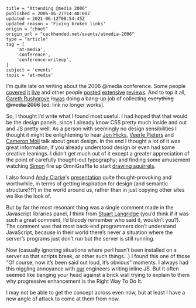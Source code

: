 ```
title = "Attending @media 2006"
published = 2006-06-27T14:48:00Z
updated = 2021-06-12T08:54:45Z
updated_reason = 'Fixing broken links'
origin = "chnet"
origin_url = "cackhanded.net/events/atmedia-2006"
type = "article"
tag = [
    'at-media',
    'conference',
    'conference-writeup',
]
subject = 'events'
topic = 'at-media'
```

I’m quite late on writing about the 2006 @media conference. Some people
[covered][ph] [it][sc] [live][cl] and other people [posted][jk]
[extensive][mp] [reviews][bw]. And to top it all, [Gareth Rushgrove][gr]
<del>is</del><ins>was</ins> doing a bang-up job of collecting <del>everything
@media 2006</del> \[ed: link no longer works\].

So, I thought I’d write what I found most useful. I had hoped that that would
be the design panels, since I already know CSS pretty much inside and out and
JS pretty well. As a person with seemingly no design sensibilities I thought
it might be enlightening to hear [Jon Hicks][jh], [Veerle Pieters][vp] and
[Cameron Moll][cm] talk about great design. In the end I thought a lot of it
was great information, if you already understood design or even had some
creative leanings. I didn’t get much out of it except a greater appreciation
of the point of carefully thought-out typography; and finding some amusement
watching [Simon][sw] fire up OmniGraffle to start [drawing squirrels][sq].

I also found [Andy Clarke][ac]'s [presentation][tc] quite thought-provoking
and worthwhile, in terms of getting inspiration for design (and semantic
structure?!?) in the world around us, rather than in just copying other sites
we like the look of.

But by far the most resonant thing was a single comment made in the Javascript
libraries panel, I think from [Stuart Langridge][sl] (you’d think if it was
such a great comment, I’d bloody remember who said it, wouldn’t you?). The
comment was that most back-end programmers don’t understand JavaScript,
because in their world there’s never a situation where the server’s programs
just don’t run but the server is still running.

Now (casually ignoring situations where perl hasn’t been installed on a server
so that scripts break, or other such things…) I found this one of those “Of
course, now it’s been said out loud, it’s obvious” moments. I always had this
niggling annoyance with [our][yh] engineers writing inline JS. But it often
seemed like banging your head against a brick wall trying to explain to them
why progressive enhancement is the Right Way To Do It.

I may not be able to get the concept across even now, but at least I have a
new angle of attack to come at them from now.


[ac]: https://stuffandnonsense.co.uk/
[bw]: https://benward.uk/blog/atmedia-2006-review
[cl]: http://www.cindyli.com/index.php/site/comments/media_2006_keynote_eric_meyer/
[cm]: http://cameronmoll.com/
[gr]: https://morethanseven.net/
[jh]: http://www.hicksdesign.co.uk/
[jk]: http://adactio.com/journal/1144/
[mp]: https://web.archive.org/web/2006123100000/http://www.thewatchmakerproject.com/journal/331/media-2006-in-review
[ph]: http://www.paulhammond.org/2006/06/atmedia/
[sc]: https://muffinresearch.co.uk/tag/media/
[sl]: https://www.kryogenix.org/
[sq]: http://flickr.com/photos/mn_francis/170761323/
[sw]: http://simonwillison.net/
[tc]: https://web.archive.org/web/2006123100000/http://www.stuffandnonsense.co.uk/downloads/transcendingcss.pdf
[vp]: http://veerle.duoh.com/
[yh]: http://uk.yahoo.com/
